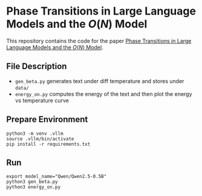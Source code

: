 # Phase Transitions in Large Language Models and the $O(N)$ Model

This repository contains the code for the paper [Phase Transitions in Large Language Models and the $O(N)$ Model](https://arxiv.org/abs/2501.16241).

## File Description

* `gen_beta.py` generates text under diff temperature and stores under `data/`
* `energy_on.py` computes the energy of the text and then plot the energy vs temperature curve

## Prepare Environment

```
python3 -m venv .vllm
source .vllm/bin/activate
pip install -r requirements.txt
```

## Run

```
export model_name="Qwen/Qwen2.5-0.5B"
python3 gen_beta.py
python3 energy_on.py
```
